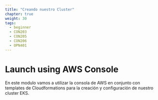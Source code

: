 ```yaml
---
title: "Creando nuestro Cluster"
chapter: true
weight: 30
tags:
  - beginner
  - CON203
  - CON205
  - CON206
  - OPN401
---
```


# Launch using AWS Console


En este modulo vamos a utilizar la consola de AWS en conjunto con templates de Cloudformations para la creación y configuración de nuestro cluster EKS.